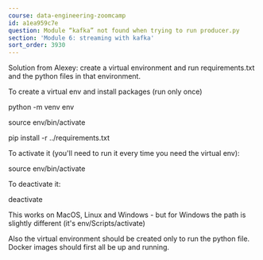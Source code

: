 ```yaml
---
course: data-engineering-zoomcamp
id: a1ea959c7e
question: Module “kafka” not found when trying to run producer.py
section: 'Module 6: streaming with kafka'
sort_order: 3930
---
```


Solution from Alexey: create a virtual environment and run requirements.txt and the python files in that environment.

To create a virtual env and install packages (run only once)

python -m venv env

source env/bin/activate

pip install -r ../requirements.txt

To activate it (you'll need to run it every time you need the virtual env):

source env/bin/activate

To deactivate it:

deactivate

This works on MacOS, Linux and Windows - but for Windows the path is slightly different (it's env/Scripts/activate)

Also the virtual environment should be created only to run the python file. Docker images should first all be up and running.

